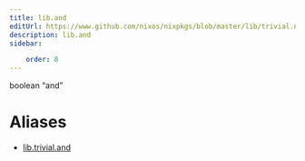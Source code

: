 ```yaml
---
title: lib.and
editUrl: https://www.github.com/nixos/nixpkgs/blob/master/lib/trivial.nix#L121C9
description: lib.and
sidebar:

    order: 8
---
```


boolean “and”


# Aliases

- [lib.trivial.and](/reference/libtrivial.and)


